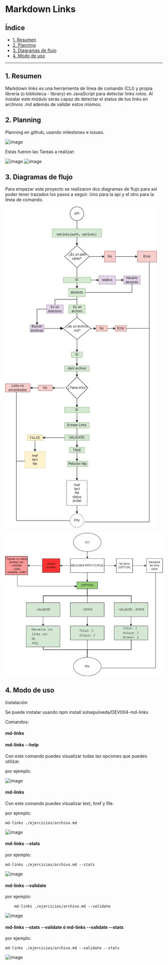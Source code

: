 # Markdown Links

## Índice

* [1. Resumen](#1-Resumen)
* [2. Planning](#2-Planning)
* [3. Diagramas de flujo](#3-Diagramas-de-flujo)
* [4. Modo de uso](#4-modo-de-uso)

***

## 1. Resumen

Markdown links es una herramienta de línea de comando (CLI) y
propia librería (o biblioteca - library) en JavaScript para detectar links rotos.
Al instalar este módulo serás capaz de detectar el status de tus links en archivos .md
además de validar estos mismos.


## 2. Planning

Planning en github, usando milestones e issues.

![image](https://github.com/solsepulveda/DEV004-md-links/assets/122575839/96f48b33-27e1-454c-bacc-bae1f33fdf52)

Estas fueron las Tareas a realizar:

![image](https://github.com/solsepulveda/DEV004-md-links/assets/122575839/9bbdb430-abff-43e1-b48f-905ae5de0244)
![image](https://github.com/solsepulveda/DEV004-md-links/assets/122575839/fed8fab0-70ed-4af7-8a50-7cb26132326b)


## 3. Diagramas de flujo

Para empezar este proyecto se realizaron dos diagramas de flujo para así poder tener trazados los pasos a seguir. Uno para la api y el otro para la línea de comando.

![api](imgapi.jpg)

![cli](imgcli.jpg)

## 4. Modo de uso

Instalación

Se puede instalar usando npm install solsepulveda/DEV004-md-links

Comandos:

#### md-links

#### md-links --help
Con este comando puedes visualizar todas las opciones que puedes utilizar.

por ejemplo:

![image](https://github.com/solsepulveda/DEV004-md-links/assets/122575839/9e2bde3e-ac83-442c-be63-b4b362714ad4)


#### md-links <ruta>
Con este comando puedes visualizar text, href y file.

por ejemplo:

    md-links ./ejercicios/archivo.md

![image](https://github.com/solsepulveda/DEV004-md-links/assets/122575839/c8317759-cdd9-4112-b513-bca885ae7f94)
  
#### md-links <ruta> --stats

por ejemplo:

    md-links ./ejercicios/archivo.md --stats
  
  ![image](https://github.com/solsepulveda/DEV004-md-links/assets/122575839/cb5a634e-62e0-418c-8275-262b30f399d4)


#### md-links <ruta> --validate

por ejemplo:

        md-links ./ejercicios/archivo.md --validate

  ![image](https://github.com/solsepulveda/DEV004-md-links/assets/122575839/94b64f84-2554-4b69-aec0-fb36f553f4a8)

#### md-links <ruta> --stats --validate   ó   md-links <ruta> --validate --stats

por ejemplo:

    md-links ./ejercicios/archivo.md --validate --stats

  ![image](https://github.com/solsepulveda/DEV004-md-links/assets/122575839/8c1dae8f-47de-401d-88b6-cee8c92ed03c)